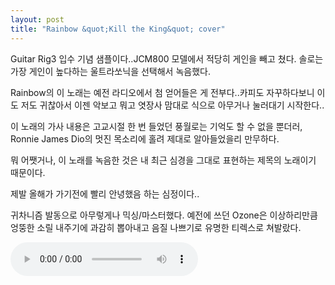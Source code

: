 ```yaml
---
layout: post
title: "Rainbow &quot;Kill the King&quot; cover"
---
```


Guitar Rig3 입수 기념 샘플이다..JCM800 모델에서 적당히 게인을 빼고 쳤다. 솔로는 가장 게인이 높다하는 울트라쏘닉을 선택해서 녹음했다.

Rainbow의 이 노래는 예전 라디오에서 첨 얻어들은 게 전부다..카피도 자꾸하다보니 이도 저도 귀찮아서 이젠 악보고 뭐고 엿장사 맘대로 식으로 아무거나 눌러대기 시작한다..

이 노래의 가사 내용은 고교시절 한 번 들었던 풍월로는 기억도 할 수 없을 뿐더러, Ronnie James Dio의 멋진 목소리에 홀려 제대로 알아들었을리 만무하다.

뭐 어쨋거나, 이 노래를 녹음한 것은 내 최근 심경을 그대로 표현하는 제목의 노래이기 때문이다.

제발 올해가 가기전에 빨리 안녕했음 하는 심정이다..

귀차니즘 발동으로 아무렇게나 믹싱/마스터했다. 예전에 쓰던 Ozone은 이상하리만큼 엉뚱한 소릴 내주기에 과감히 뽑아내고 음질 나쁘기로 유명한 티렉스로 쳐발랐다.

<audio src="/assets/images/8cd91c3ef3507d43e0fab3a3a23ad292.mp3" controls preload></audio>


